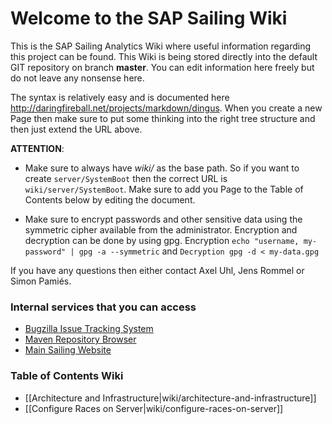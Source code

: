 # Welcome to the SAP Sailing Wiki

This is the SAP Sailing Analytics Wiki where useful information regarding this project can be found. This Wiki is being stored directly into the default GIT repository on branch **master**. You can edit information here freely but do not leave any nonsense here.

The syntax is relatively easy and is documented here http://daringfireball.net/projects/markdown/dingus. When you create a new Page then make sure to put some thinking into the right tree structure and then just extend the URL above. 

**ATTENTION**: 

* Make sure to always have _wiki/_ as the base path. So if you want to create `server/SystemBoot` then the correct URL is `wiki/server/SystemBoot`. Make sure to add you Page to the Table of Contents below by editing the document.

* Make sure to encrypt passwords and other sensitive data using the symmetric cipher available from the administrator. Encryption and decryption can be done by using gpg. Encryption `echo "username, my-password" | gpg -a --symmetric` and `Decryption gpg -d < my-data.gpg`

If you have any questions then either contact Axel Uhl, Jens Rommel or Simon Pamiés.

### Internal services that you can access

* [Bugzilla Issue Tracking System](http://bugzilla.sapsailing.com/bugzilla/)
* [Maven Repository Browser](http://maven.sapsailing.com/maven/)
* [Main Sailing Website](http://www.sapsailing.com)

### Table of Contents Wiki

* [[Architecture and Infrastructure|wiki/architecture-and-infrastructure]]
* [[Configure Races on Server|wiki/configure-races-on-server]]